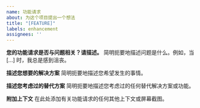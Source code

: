 ```yaml
---
name: 功能请求
about: 为这个项目提出一个想法
title: "[FEATURE]"
labels: enhancement
assignees: ''
---
```


**您的功能请求是否与问题相关？请描述。**
简明扼要地描述问题是什么。例如，当 [...] 时，我总是感到沮丧。

**描述您想要的解决方案**
简明扼要地描述您希望发生的事情。

**描述您考虑过的替代方案**
简明扼要地描述您考虑过的任何替代解决方案或功能。

**附加上下文**
在此处添加有关功能请求的任何其他上下文或屏幕截图。 
